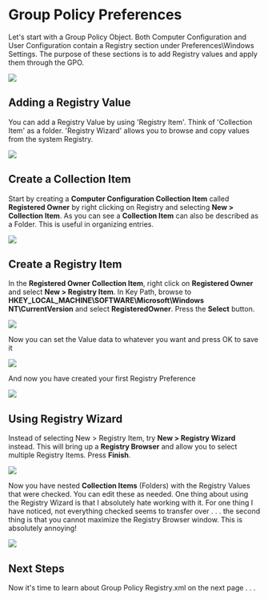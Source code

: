 # Group Policy Preferences

Let's start with a Group Policy Object.  Both Computer Configuration and User Configuration contain a Registry section under Preferences\Windows Settings.  The purpose of these sections is to add Registry values and apply them through the GPO.

![](../../../.gitbook/assets/2018-09-04_23-05-53.png)

## Adding a Registry Value

You can add a Registry Value by using 'Registry Item'.  Think of 'Collection Item' as a folder.  'Registry Wizard' allows you to browse and copy values from the system Registry.

![](../../../.gitbook/assets/2018-09-04_23-08-47.png)

## Create a Collection Item

Start by creating a **Computer Configuration Collection Item** called **Registered Owner** by right clicking on Registry and selecting **New &gt; Collection Item**.  As you can see a **Collection Item** can also be described as a Folder.  This is useful in organizing entries.

![](../../../.gitbook/assets/2018-09-04_23-13-46.png)

## Create a Registry Item

In the **Registered Owner Collection Item**, right click on **Registered Owner** and select **New &gt; Registry Item**.  In Key Path, browse to **HKEY\_LOCAL\_MACHINE\SOFTWARE\Microsoft\Windows NT\CurrentVersion** and select **RegisteredOwner**.  Press the **Select** button.

![](../../../.gitbook/assets/2018-09-04_23-18-11%20%281%29.png)

  Now you can set the Value data to whatever you want and press OK to save it

![](../../../.gitbook/assets/2018-09-04_23-21-26%20%281%29.png)

And now you have created your first Registry Preference

![](../../../.gitbook/assets/2018-09-04_23-23-17.png)

## Using Registry Wizard

Instead of selecting New &gt; Registry Item, try **New &gt; Registry Wizard** instead.  This will bring up a **Registry Browser** and allow you to select multiple Registry Items.  Press **Finish**.

![](../../../.gitbook/assets/2018-09-04_23-28-41.png)

Now you have nested **Collection Items** \(Folders\) with the Registry Values that were checked.  You can edit these as needed.  One thing about using the Registry Wizard is that I absolutely hate working with it.  For one thing I have noticed, not everything checked seems to transfer over . . . the second thing is that you cannot maximize the Registry Browser window.  This is absolutely annoying!

![](../../../.gitbook/assets/2018-09-04_23-33-38.png)

## Next Steps

Now it's time to learn about Group Policy Registry.xml on the next page . . .

